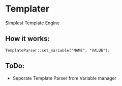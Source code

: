 # Templater
Simplest Template Engine

## How it works:
```
TemplateParser::set_variable("NAME", "VALUE");
```

## ToDo:
- Seperate Template Parser from Variable manager
